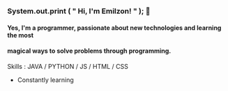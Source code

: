 ### System.out.print ( " Hi, I'm Emilzon! " ); 👋

#### Yes, I'm a programmer, passionate about new technologies and learning the most 
#### magical ways to solve problems through programming. 



Skills : JAVA / PYTHON / JS / HTML / CSS

- Constantly learning






